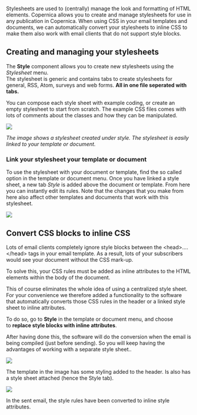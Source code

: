 Stylesheets are used to (centrally) manage the look and formatting of
HTML elements. Copernica allows you to create and manage stylesheets for
use in any publication in Copernica. When using CSS in your email
templates and documents, we can automatically convert your stylesheets
to inline CSS to make them also work with email clients that do not
support style blocks.

Creating and managing your stylesheets
--------------------------------------

The **Style** component allows you to create new stylesheets using the
*Stylesheet* menu. \
The stylesheet is generic and contains tabs to create stylesheets for
general, RSS, Atom, surveys and web forms. **All in one file seperated
with tabs.**

You can compose each style sheet with example coding, or create an empty
stylesheet to start from scratch. The example CSS files comes with lots
of comments about the classes and how they can be manipulated.

![](Documentation/newstylesheet.png)

*The image shows a stylesheet created under style. The stylesheet is
easily linked to your template or document.*

### Link your stylesheet your template or document

To use the stylesheet with your document or template, find the so called
option in the template or document menu. Once you have linked a style
sheet, a new tab *Style* is added above the document or template. From
here you can instantly edit its rules. Note that the changes that you
make from here also affect other templates and documents that work with
this stylesheet.

![](Documentation/linkstyle-setconverting.png)

Convert CSS blocks to inline CSS
--------------------------------

Lots of email clients completely ignore style blocks between the
\<head\>....\</head\> tags in your email template. As a result, lots of
your subscribers would see your document without the CSS mark-up.

To solve this, your CSS rules must be added as inline attributes to the
HTML elements within the body of the document.

This of course eliminates the whole idea of using a centralized style
sheet. For your convenience we therefore added a functionality to the
software that automatically converts those CSS rules in the header or a
linked style sheet to inline attributes.

To do so, go to **Style** in the template or document menu, and choose
to **replace style blocks with inline attributes**.

After having done this, the software will do the conversion when the
email is being compiled (just before sending). So you will keep having
the advantages of working with a separate style sheet..

![](Documentation/style-template-source-code.png)

The template in the image has some styling added to the header. Is also
has a style sheet attached (hence the Style tab).

![](Documentation/css-is-converted.png)

In the sent email, the style rules have been converted to inline style
attributes.
